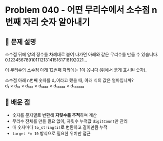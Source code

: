 # Problem 040 - 어떤 무리수에서 소수점 n번째 자리 숫자 알아내기 
 
## 📝 문제 설명  
소수점 뒤에 양의 정수를 차례대로 붙여 나가면 아래와 같은 무리수를 만들 수 있습니다.  
0.12345678910**1**112131415161718192021...  

이 무리수의 소수점 아래 12번째 자리에는 1이 옵니다 (위에서 붉게 표시된 숫자).  

소수점 아래 n번째 숫자를 dₙ이라고 했을 때, 아래 식의 값은 얼마입니까?  
d₁ × d₁₀ × d₁₀₀ × d₁₀₀₀ × d₁₀₀₀₀ × d₁₀₀₀₀₀

## 🧠 배운 점  

- 숫자를 문자열로 변환해 **자릿수를 추적**하며 계산  
- 무리수 전체를 만들 필요 없이, 자릿수 누적값 `digitCount`만 관리  
- 매 숫자마다 `to_string(i)`로 변환하고 길이만큼 누적  
- `target *= 10` 방식으로 필요한 위치만 접근  

